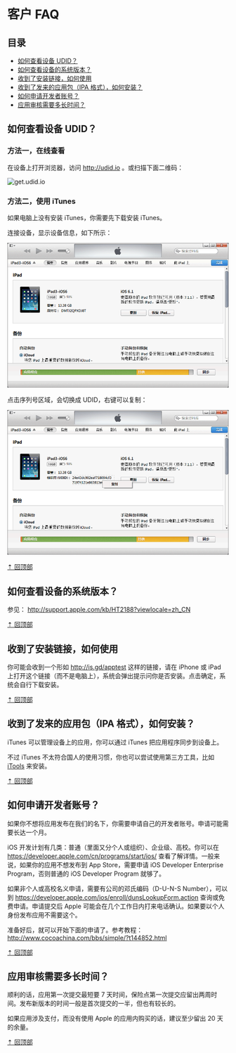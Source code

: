 客户 FAQ
=====

目录
----
* [如何查看设备 UDID？](#如何查看设备-udid)
* [如何查看设备的系统版本？](#如何查看设备的系统版本)
* [收到了安装链接，如何使用]()
* [收到了发来的应用包（IPA 格式），如何安装？]()
* [如何申请开发者账号？](#如何申请开发者账号)
* [应用审核需要多长时间？](#应用审核需要多长时间)


如何查看设备 UDID？
-----

### 方法一，在线查看

在设备上打开浏览器，访问 http://udid.io 。或扫描下面二维码：

![get.udid.io](http://get.udid.io/static/images/qr.png)

### 方法二，使用 iTunes

如果电脑上没有安装 iTunes，你需要先下载安装 iTunes。

连接设备，显示设备信息，如下所示：

![设备摘要](itunes_device.png)

点击序列号区域，会切换成 UDID，右键可以复制：

![复制 UDID](itunes_copy_udid.png)

[⇡ 回顶部](#目录)


如何查看设备的系统版本？
-----
参见： http://support.apple.com/kb/HT2188?viewlocale=zh_CN

[⇡ 回顶部](#目录)


收到了安装链接，如何使用
-----
你可能会收到一个形如 http://is.gd/apptest 这样的链接，请在 iPhone 或 iPad 上打开这个链接（而不是电脑上），系统会弹出提示问你是否安装。点击确定，系统会自行下载安装。

[⇡ 回顶部](#目录)


收到了发来的应用包（IPA 格式），如何安装？
-----
iTunes 可以管理设备上的应用，你可以通过 iTunes 把应用程序同步到设备上。

不过 iTunes 不太符合国人的使用习惯，你也可以尝试使用第三方工具，比如 [iTools](http://www.itools.cn/download) 来安装。

[⇡ 回顶部](#目录)


如何申请开发者账号？
-----
如果你不想将应用发布在我们的名下，你需要申请自己的开发者账号。申请可能需要长达一个月。

iOS 开发计划有几类：普通（里面又分个人或组织）、企业级、高校。你可以在 https://developer.apple.com/cn/programs/start/ios/ 查看了解详情。一般来说，如果你的应用不想发布到 App Store，需要申请 iOS Developer Enterprise Program，否则普通的 iOS Developer Program 就够了。

如果非个人或高校名义申请，需要有公司的邓氏编码（D-U-N-S Number），可以到 https://developer.apple.com/ios/enroll/dunsLookupForm.action 查询或免费申请。申请提交后 Apple 可能会在几个工作日内打来电话确认。如果要以个人身份发布应用不需要这个。

准备好后，就可以开始下面的申请了。参考教程：http://www.cocoachina.com/bbs/simple/?t144852.html

[⇡ 回顶部](#目录)


应用审核需要多长时间？
-----

顺利的话，应用第一次提交最短要 7 天时间，保险点第一次提交应留出两周时间。发布新版本的时间一般是首次提交的一半，但也有较长的。

如果应用涉及支付，而没有使用 Apple 的应用内购买的话，建议至少留出 20 天的余量。

[⇡ 回顶部](#目录)
